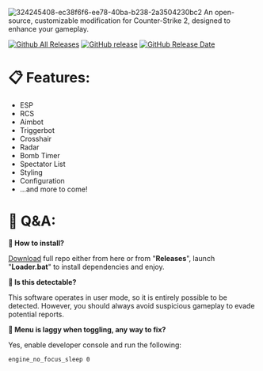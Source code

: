 ![324245408-ec38f6f6-ee78-40ba-b238-2a3504230bc2](https://github.com/Demon4u/CS2-Cheat/assets/85320553/36e4fb2d-a80f-4c6d-9d5e-54f62a518bfa)
                      An open-source, customizable modification for Counter-Strike 2, designed to enhance your gameplay.
                      
<a href="https://github.com/Demon4u/CS2-Cheat/releases"><img src="https://img.shields.io/github/downloads/Demon4u/CS2-Cheat/total" alt="Github All Releases" style="max-width: 100%;"></a>
<a href="https://github.com/Demon4u/CS2-Cheat/releases"><img src="https://img.shields.io/github/release/Demon4u/CS2-Cheat/all" alt="GitHub release" style="max-width: 100%;"></a>
<a href="https://github.com/Demon4u/CS2-Cheat/releases"><img src="https://img.shields.io/github/release-date/Demon4u/CS2-Cheat" alt="GitHub Release Date" style="max-width: 100%;"></a>
# 📋 Features:
+ ESP
+ RCS
+ Aimbot
+ Triggerbot
+ Crosshair
+ Radar
+ Bomb Timer
+ Spectator List
+ Styling
+ Configuration
+ ...and more to come!

# 💬 Q&A:
**🤔 How to install?**

[Download](https://github.com/Demon4u/CS2-Cheat/releases/tag/V1.0) full repo either from here or from "**Releases**", launch "**Loader.bat**" to install dependencies and enjoy.

**🤔 Is this detectable?**

This software operates in user mode, so it is entirely possible to be detected. However, you should always avoid suspicious gameplay to evade potential reports.

**🤔 Menu is laggy when toggling, any way to fix?**

Yes, enable developer console and run the following:

`engine_no_focus_sleep 0`
